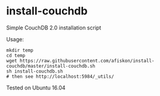 # install-couchdb

Simple CouchDB 2.0 installation script

Usage:

```
mkdir temp
cd temp
wget https://raw.githubusercontent.com/afiskon/install-couchdb/master/install-couchdb.sh
sh install-couchdb.sh
# then see http://localhost:5984/_utils/
```

Tested on Ubuntu 16.04

